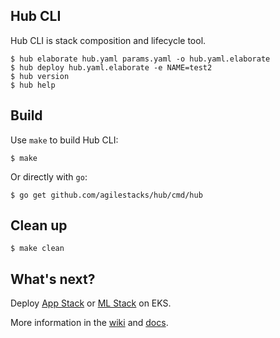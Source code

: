 ## Hub CLI

Hub CLI is stack composition and lifecycle tool.

    $ hub elaborate hub.yaml params.yaml -o hub.yaml.elaborate
    $ hub deploy hub.yaml.elaborate -e NAME=test2
    $ hub version
    $ hub help

## Build

Use `make` to build Hub CLI:

    $ make

Or directly with `go`:

    $ go get github.com/agilestacks/hub/cmd/hub

## Clean up

    $ make clean

## What's next?

Deploy [App Stack](https://github.com/agilestacks/stack-app-eks) or [ML Stack](https://github.com/agilestacks/stack-ml-eks) on EKS.

More information in the [wiki](https://github.com/agilestacks/hub/wiki) and [docs](https://docs.agilestacks.com).
